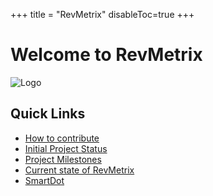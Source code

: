 +++
title = "RevMetrix"
disableToc=true
+++

# Welcome to RevMetrix
![Logo](https://YCP-Rev-Metrix.github.io/Wiki/images/logo.png?lightbox=false&height=200px)

## Quick Links
 - [How to contribute](/Wiki/how-to-contribute/index.html)
 - [Initial Project Status](/Wiki/initial-project-status/index.html)
 - [Project Milestones](/Wiki/project-milestones/index.html)
 - [Current state of RevMetrix](/Wiki/current-project-status/index.html)
 - [SmartDot](/Wiki/smartdot/index.html)
